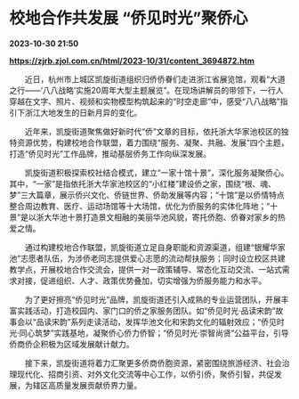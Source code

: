 # 校地合作共发展 “侨见时光”聚侨心

**2023-10-30 21:50**

**https://zjrb.zjol.com.cn/html/2023-10/31/content_3694872.htm**

　　近日，杭州市上城区凯旋街道组织归侨侨眷们走进浙江省展览馆，观看“大道之行——‘八八战略’实施20周年大型主题展览”。在现场讲解员的带领下，一行人穿越在文字、照片、视频和实物模型构筑起来的“时空走廊”中，感受“八八战略”指引下浙江大地发生的日新月异的变化。

　　近年来，凯旋街道聚焦做好新时代“侨”文章的目标，依托浙大华家池校区的独特资源优势，构建校地合作联盟，着力围绕“服务、凝聚、共融、发展”四个主题，打造“侨见时光”工作品牌，推动基层侨务工作向纵深发展。

　　凯旋街道积极探索校社结合模式，建立“一家十馆十景”，深化服务凝聚侨心。其中，“一家”是指依托浙大华家池校区的“小红楼”建设侨之家，围绕“根、魂、梦”三大篇章，展示侨兴文化、侨链世界、侨助发展等内容；“十馆”是以侨情特点整合周边教育、医疗、运动场馆等十大场馆，优化为侨服务的实体化阵地；“十景”是以浙大华池十景打造景文相融的美丽华池风貌，寄托侨胞、侨眷对家乡的热爱之情。

　　通过构建校地合作联盟，凯旋街道立足自身职能和资源渠道，组建“银耀华家池”志愿者队伍，为涉侨老同志提供爱心志愿的流动帮扶服务；同时设立校区共建教学点，开展校地合作交流会，提供一对一政策辅导、常态化互动交流、一站式需求对接，促进组织、人才、政策优势叠加，切实增强为侨服务能力和水平。

　　为了更好擦亮“侨见时光”品牌，凯旋街道还引入成熟的专业运营团队，开展丰富实践活动，打造校园内、家门口的侨之家服务团队。如“侨见时光·品读宋韵”故事会以“品读宋韵”系列走读活动，发挥华池文化和宋韵文化的辐射效应；“侨见时光·同心筑梦”实践基地，凝聚侨心侨力侨智；“侨见时光·崇智尚贤”公益平台，引导侨商侨企积极为区域发展献计献力。

　　接下来，凯旋街道将着力汇聚更多侨商侨胞资源，紧密围绕旅游经济、社会治理现代化、招商引资、对外文化交流等中心工作，以侨引侨，聚侨引智，共促发展，为辖区高质量发展贡献侨界力量。